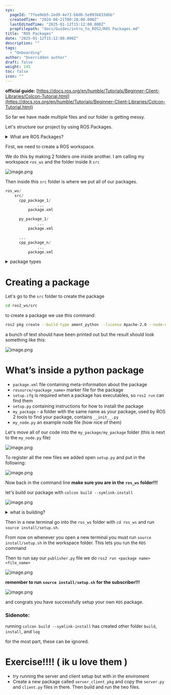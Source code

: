 ```yaml
---
sys:
  pageId: "7fea9eb5-2ed9-4e73-b6d6-5e093b833dbb"
  createdTime: "2024-08-21T00:28:00.000Z"
  lastEditedTime: "2025-01-12T15:12:00.000Z"
  propFilepath: "docs/Guides/intro_to_ROS2/ROS Packages.md"
title: "ROS Packages"
date: "2025-01-12T15:12:00.000Z"
description: ""
tags:
  - "Onboarding"
author: "Overridden author"
draft: false
weight: 145
toc: false
icon: ""
---
```


**official guide:** [https://docs.ros.org/en/humble/Tutorials/Beginner-Client-Libraries/Colcon-Tutorial.html](https://docs.ros.org/en/humble/Tutorials/Beginner-Client-Libraries/Colcon-Tutorial.html)

So far we have made multiple files and our folder is getting messy.

Let's structure our project by using ROS Packages.

<details>

<summary>What are ROS Packages?</summary>

ROS Packages are, as the name implies, packages of code that are highly sharable between ROS developers.

They consist of a folder, `package.xml` file, and source code

```python
      cpp_package_1/
		      ... imagine much code files here ..
          package.xml
```

</details>

First, we need to create a ROS workspace.

We do this by making 2 folders one inside another. I am calling my workspace `ros_ws` and the folder inside it `src`

![image.png](https://prod-files-secure.s3.us-west-2.amazonaws.com/d518164a-d88e-44d1-a4ee-3adb3bd8bce0/70706947-fd18-4537-a67b-e12946812d31/image.png?X-Amz-Algorithm=AWS4-HMAC-SHA256&X-Amz-Content-Sha256=UNSIGNED-PAYLOAD&X-Amz-Credential=ASIAZI2LB466XG6YUDDK%2F20250616%2Fus-west-2%2Fs3%2Faws4_request&X-Amz-Date=20250616T190721Z&X-Amz-Expires=3600&X-Amz-Security-Token=IQoJb3JpZ2luX2VjEHoaCXVzLXdlc3QtMiJGMEQCIFYH6FmZAVrwRQTabKBI8FvhXKOohYdWQMogrYeXQPoiAiBTmQnMSxYb%2B4grFalMijzTQnIGEprKl4niXR6YHvRmMyr%2FAwhjEAAaDDYzNzQyMzE4MzgwNSIMsrhsAkrh2cqI%2Fej8KtwDZ5dvnT77Aq4eK0k47YC1WVI6w5rbuRRNVnt3wMiEOcLEY4ZWH5NekcH%2FKrBs51TGXPq22901U3SjwnzRalSWK2YhOktR8Ye1mgeu9oi0IEohEVebFd8uBcrmXdbPlcLIpfVMEfeVfwwWRDfyQezJoS4un0DN7OD%2F0b5OfN6zpshXfDuXKNajZaKXeHrof5sngTdZxwfjF7Zc7Tn1qDvz9LHzriKmCaX58DP76oH9HiV3G4K%2FXpcjpw5HcBb0P4wAgQL5QN9q4PaSXhSQEIhXQUY6V2fNECB8rAJ9cN8K488jGEGZhr%2B5kANvRP3qF9c7vAi5EcUpn2tNfDMjdVBgcQx26BR9rGFwUNHJbs2fPBWwd3SRzZH%2FRujH5alPuwnWbNsC%2BNu%2BMOYaouVPvy6f9m87GJ4w1Uyf5tk9%2F6yOxf%2B4b3Yfpu7PbfP7iCCwTMvETlpacuI9mvFCtQAM0QGTkSpWE68%2F3AvkZwomd1c8Ry2cDu8pWqwZFe5%2BtdhHXTEW4hC4jTUdIp5CDixPiKIDexwpcTG9KvXKceDcvFe5WtstDW%2BIyEVOue7XUxROiF4f1kOCUp5JWpe28ghFcy%2BHQKDDLgDPSFkjKP1ygqhiuv1A8a6NXLkajyONFM0w1K%2FBwgY6pgG7Nb3LYkFrODD5PBCP%2BauBURILwjuwKSIN%2BSYN9MDpss8IjtKt2%2Fnpla%2FkE4k2QOlVXl%2FEV8AZKpdIOXP5ztxeFQZmVyNoNNc46Z%2BThHi%2FsEd5WNrq5EDaz7q0A761F8ghEYtI%2BGVt6DO60y0roYp%2B21j98e0UQEZie1wIRztytJVIs%2Fgri0ozsKFvUAX4XY0v8ZITMd%2FJnw%2FLGHrfJreek1afyVh4&X-Amz-Signature=1776038d1fdf5f96e78689f90bfa488eec1b691803c6901bed14ae983773a343&X-Amz-SignedHeaders=host&x-amz-checksum-mode=ENABLED&x-id=GetObject)

Then inside this `src` folder is where we put all of our packages.

```python
ros_ws/
    src/
      cpp_package_1/
		      ...
          package.xml

      py_package_1/
		      ...
          package.xml

      ...
      cpp_package_n/
		      ...
          package.xml

```

<details>

<summary>package types</summary>

packages can be either `C++` or python.

the intern file structure is different for each but for this guide we will stick to creating python packages

</details>

# Creating a package

Let's go to the `src` folder to create the package

```bash
cd ros2_ws/src
```

to create a package we use this command:

```bash
ros2 pkg create --build-type ament_python --license Apache-2.0 --node-name my_node my_package
```

a bunch of text should have been printed out but the result should look something like this:

![image.png](https://prod-files-secure.s3.us-west-2.amazonaws.com/d518164a-d88e-44d1-a4ee-3adb3bd8bce0/e6cf1e3f-8512-4a3e-b131-079f800bf3e8/image.png?X-Amz-Algorithm=AWS4-HMAC-SHA256&X-Amz-Content-Sha256=UNSIGNED-PAYLOAD&X-Amz-Credential=ASIAZI2LB466XG6YUDDK%2F20250616%2Fus-west-2%2Fs3%2Faws4_request&X-Amz-Date=20250616T190721Z&X-Amz-Expires=3600&X-Amz-Security-Token=IQoJb3JpZ2luX2VjEHoaCXVzLXdlc3QtMiJGMEQCIFYH6FmZAVrwRQTabKBI8FvhXKOohYdWQMogrYeXQPoiAiBTmQnMSxYb%2B4grFalMijzTQnIGEprKl4niXR6YHvRmMyr%2FAwhjEAAaDDYzNzQyMzE4MzgwNSIMsrhsAkrh2cqI%2Fej8KtwDZ5dvnT77Aq4eK0k47YC1WVI6w5rbuRRNVnt3wMiEOcLEY4ZWH5NekcH%2FKrBs51TGXPq22901U3SjwnzRalSWK2YhOktR8Ye1mgeu9oi0IEohEVebFd8uBcrmXdbPlcLIpfVMEfeVfwwWRDfyQezJoS4un0DN7OD%2F0b5OfN6zpshXfDuXKNajZaKXeHrof5sngTdZxwfjF7Zc7Tn1qDvz9LHzriKmCaX58DP76oH9HiV3G4K%2FXpcjpw5HcBb0P4wAgQL5QN9q4PaSXhSQEIhXQUY6V2fNECB8rAJ9cN8K488jGEGZhr%2B5kANvRP3qF9c7vAi5EcUpn2tNfDMjdVBgcQx26BR9rGFwUNHJbs2fPBWwd3SRzZH%2FRujH5alPuwnWbNsC%2BNu%2BMOYaouVPvy6f9m87GJ4w1Uyf5tk9%2F6yOxf%2B4b3Yfpu7PbfP7iCCwTMvETlpacuI9mvFCtQAM0QGTkSpWE68%2F3AvkZwomd1c8Ry2cDu8pWqwZFe5%2BtdhHXTEW4hC4jTUdIp5CDixPiKIDexwpcTG9KvXKceDcvFe5WtstDW%2BIyEVOue7XUxROiF4f1kOCUp5JWpe28ghFcy%2BHQKDDLgDPSFkjKP1ygqhiuv1A8a6NXLkajyONFM0w1K%2FBwgY6pgG7Nb3LYkFrODD5PBCP%2BauBURILwjuwKSIN%2BSYN9MDpss8IjtKt2%2Fnpla%2FkE4k2QOlVXl%2FEV8AZKpdIOXP5ztxeFQZmVyNoNNc46Z%2BThHi%2FsEd5WNrq5EDaz7q0A761F8ghEYtI%2BGVt6DO60y0roYp%2B21j98e0UQEZie1wIRztytJVIs%2Fgri0ozsKFvUAX4XY0v8ZITMd%2FJnw%2FLGHrfJreek1afyVh4&X-Amz-Signature=9c199af5576ac580dadd51486e5813bace5416ef0fb321d58248924e898dad83&X-Amz-SignedHeaders=host&x-amz-checksum-mode=ENABLED&x-id=GetObject)

# What’s inside a python package

- `package.xml` file containing meta-information about the package
- `resource/<package_name>` marker file for the package
- `setup.cfg` is required when a package has executables, so `ros2 run` can find them
- `setup.py` containing instructions for how to install the package
- `my_package` - a folder with the same name as your package, used by ROS 2 tools to find your package, contains `__init__.py`
- `my_node.py` an example node file (how nice of them)

Let's move all of our code into the `my_package/my_package` folder (this is next to the `my_node.py` file)

![image.png](https://prod-files-secure.s3.us-west-2.amazonaws.com/d518164a-d88e-44d1-a4ee-3adb3bd8bce0/9ce58f11-0da9-4d3e-b86d-506a9685d378/image.png?X-Amz-Algorithm=AWS4-HMAC-SHA256&X-Amz-Content-Sha256=UNSIGNED-PAYLOAD&X-Amz-Credential=ASIAZI2LB466XG6YUDDK%2F20250616%2Fus-west-2%2Fs3%2Faws4_request&X-Amz-Date=20250616T190721Z&X-Amz-Expires=3600&X-Amz-Security-Token=IQoJb3JpZ2luX2VjEHoaCXVzLXdlc3QtMiJGMEQCIFYH6FmZAVrwRQTabKBI8FvhXKOohYdWQMogrYeXQPoiAiBTmQnMSxYb%2B4grFalMijzTQnIGEprKl4niXR6YHvRmMyr%2FAwhjEAAaDDYzNzQyMzE4MzgwNSIMsrhsAkrh2cqI%2Fej8KtwDZ5dvnT77Aq4eK0k47YC1WVI6w5rbuRRNVnt3wMiEOcLEY4ZWH5NekcH%2FKrBs51TGXPq22901U3SjwnzRalSWK2YhOktR8Ye1mgeu9oi0IEohEVebFd8uBcrmXdbPlcLIpfVMEfeVfwwWRDfyQezJoS4un0DN7OD%2F0b5OfN6zpshXfDuXKNajZaKXeHrof5sngTdZxwfjF7Zc7Tn1qDvz9LHzriKmCaX58DP76oH9HiV3G4K%2FXpcjpw5HcBb0P4wAgQL5QN9q4PaSXhSQEIhXQUY6V2fNECB8rAJ9cN8K488jGEGZhr%2B5kANvRP3qF9c7vAi5EcUpn2tNfDMjdVBgcQx26BR9rGFwUNHJbs2fPBWwd3SRzZH%2FRujH5alPuwnWbNsC%2BNu%2BMOYaouVPvy6f9m87GJ4w1Uyf5tk9%2F6yOxf%2B4b3Yfpu7PbfP7iCCwTMvETlpacuI9mvFCtQAM0QGTkSpWE68%2F3AvkZwomd1c8Ry2cDu8pWqwZFe5%2BtdhHXTEW4hC4jTUdIp5CDixPiKIDexwpcTG9KvXKceDcvFe5WtstDW%2BIyEVOue7XUxROiF4f1kOCUp5JWpe28ghFcy%2BHQKDDLgDPSFkjKP1ygqhiuv1A8a6NXLkajyONFM0w1K%2FBwgY6pgG7Nb3LYkFrODD5PBCP%2BauBURILwjuwKSIN%2BSYN9MDpss8IjtKt2%2Fnpla%2FkE4k2QOlVXl%2FEV8AZKpdIOXP5ztxeFQZmVyNoNNc46Z%2BThHi%2FsEd5WNrq5EDaz7q0A761F8ghEYtI%2BGVt6DO60y0roYp%2B21j98e0UQEZie1wIRztytJVIs%2Fgri0ozsKFvUAX4XY0v8ZITMd%2FJnw%2FLGHrfJreek1afyVh4&X-Amz-Signature=7d442011357dc938b6e984d35a5516b859b0a54a2178b45af320b9b48c600e7b&X-Amz-SignedHeaders=host&x-amz-checksum-mode=ENABLED&x-id=GetObject)

To register all the new files we added open `setup.py` and put in the following:

![image.png](https://prod-files-secure.s3.us-west-2.amazonaws.com/d518164a-d88e-44d1-a4ee-3adb3bd8bce0/1cd7c262-4cae-4496-9d75-c178537d24a2/image.png?X-Amz-Algorithm=AWS4-HMAC-SHA256&X-Amz-Content-Sha256=UNSIGNED-PAYLOAD&X-Amz-Credential=ASIAZI2LB466XG6YUDDK%2F20250616%2Fus-west-2%2Fs3%2Faws4_request&X-Amz-Date=20250616T190721Z&X-Amz-Expires=3600&X-Amz-Security-Token=IQoJb3JpZ2luX2VjEHoaCXVzLXdlc3QtMiJGMEQCIFYH6FmZAVrwRQTabKBI8FvhXKOohYdWQMogrYeXQPoiAiBTmQnMSxYb%2B4grFalMijzTQnIGEprKl4niXR6YHvRmMyr%2FAwhjEAAaDDYzNzQyMzE4MzgwNSIMsrhsAkrh2cqI%2Fej8KtwDZ5dvnT77Aq4eK0k47YC1WVI6w5rbuRRNVnt3wMiEOcLEY4ZWH5NekcH%2FKrBs51TGXPq22901U3SjwnzRalSWK2YhOktR8Ye1mgeu9oi0IEohEVebFd8uBcrmXdbPlcLIpfVMEfeVfwwWRDfyQezJoS4un0DN7OD%2F0b5OfN6zpshXfDuXKNajZaKXeHrof5sngTdZxwfjF7Zc7Tn1qDvz9LHzriKmCaX58DP76oH9HiV3G4K%2FXpcjpw5HcBb0P4wAgQL5QN9q4PaSXhSQEIhXQUY6V2fNECB8rAJ9cN8K488jGEGZhr%2B5kANvRP3qF9c7vAi5EcUpn2tNfDMjdVBgcQx26BR9rGFwUNHJbs2fPBWwd3SRzZH%2FRujH5alPuwnWbNsC%2BNu%2BMOYaouVPvy6f9m87GJ4w1Uyf5tk9%2F6yOxf%2B4b3Yfpu7PbfP7iCCwTMvETlpacuI9mvFCtQAM0QGTkSpWE68%2F3AvkZwomd1c8Ry2cDu8pWqwZFe5%2BtdhHXTEW4hC4jTUdIp5CDixPiKIDexwpcTG9KvXKceDcvFe5WtstDW%2BIyEVOue7XUxROiF4f1kOCUp5JWpe28ghFcy%2BHQKDDLgDPSFkjKP1ygqhiuv1A8a6NXLkajyONFM0w1K%2FBwgY6pgG7Nb3LYkFrODD5PBCP%2BauBURILwjuwKSIN%2BSYN9MDpss8IjtKt2%2Fnpla%2FkE4k2QOlVXl%2FEV8AZKpdIOXP5ztxeFQZmVyNoNNc46Z%2BThHi%2FsEd5WNrq5EDaz7q0A761F8ghEYtI%2BGVt6DO60y0roYp%2B21j98e0UQEZie1wIRztytJVIs%2Fgri0ozsKFvUAX4XY0v8ZITMd%2FJnw%2FLGHrfJreek1afyVh4&X-Amz-Signature=fd58919841d6a25e8746a1bcd5afa673857783e61f930c877763660fb2660469&X-Amz-SignedHeaders=host&x-amz-checksum-mode=ENABLED&x-id=GetObject)

Now back in the command line **make sure you are in the** **`ros_ws`** **folder!!!**

let's build our package with `colcon build --symlink-install`

![image.png](https://prod-files-secure.s3.us-west-2.amazonaws.com/d518164a-d88e-44d1-a4ee-3adb3bd8bce0/2f2a0d27-b173-48fd-b189-5f5c0ce65619/image.png?X-Amz-Algorithm=AWS4-HMAC-SHA256&X-Amz-Content-Sha256=UNSIGNED-PAYLOAD&X-Amz-Credential=ASIAZI2LB466XG6YUDDK%2F20250616%2Fus-west-2%2Fs3%2Faws4_request&X-Amz-Date=20250616T190721Z&X-Amz-Expires=3600&X-Amz-Security-Token=IQoJb3JpZ2luX2VjEHoaCXVzLXdlc3QtMiJGMEQCIFYH6FmZAVrwRQTabKBI8FvhXKOohYdWQMogrYeXQPoiAiBTmQnMSxYb%2B4grFalMijzTQnIGEprKl4niXR6YHvRmMyr%2FAwhjEAAaDDYzNzQyMzE4MzgwNSIMsrhsAkrh2cqI%2Fej8KtwDZ5dvnT77Aq4eK0k47YC1WVI6w5rbuRRNVnt3wMiEOcLEY4ZWH5NekcH%2FKrBs51TGXPq22901U3SjwnzRalSWK2YhOktR8Ye1mgeu9oi0IEohEVebFd8uBcrmXdbPlcLIpfVMEfeVfwwWRDfyQezJoS4un0DN7OD%2F0b5OfN6zpshXfDuXKNajZaKXeHrof5sngTdZxwfjF7Zc7Tn1qDvz9LHzriKmCaX58DP76oH9HiV3G4K%2FXpcjpw5HcBb0P4wAgQL5QN9q4PaSXhSQEIhXQUY6V2fNECB8rAJ9cN8K488jGEGZhr%2B5kANvRP3qF9c7vAi5EcUpn2tNfDMjdVBgcQx26BR9rGFwUNHJbs2fPBWwd3SRzZH%2FRujH5alPuwnWbNsC%2BNu%2BMOYaouVPvy6f9m87GJ4w1Uyf5tk9%2F6yOxf%2B4b3Yfpu7PbfP7iCCwTMvETlpacuI9mvFCtQAM0QGTkSpWE68%2F3AvkZwomd1c8Ry2cDu8pWqwZFe5%2BtdhHXTEW4hC4jTUdIp5CDixPiKIDexwpcTG9KvXKceDcvFe5WtstDW%2BIyEVOue7XUxROiF4f1kOCUp5JWpe28ghFcy%2BHQKDDLgDPSFkjKP1ygqhiuv1A8a6NXLkajyONFM0w1K%2FBwgY6pgG7Nb3LYkFrODD5PBCP%2BauBURILwjuwKSIN%2BSYN9MDpss8IjtKt2%2Fnpla%2FkE4k2QOlVXl%2FEV8AZKpdIOXP5ztxeFQZmVyNoNNc46Z%2BThHi%2FsEd5WNrq5EDaz7q0A761F8ghEYtI%2BGVt6DO60y0roYp%2B21j98e0UQEZie1wIRztytJVIs%2Fgri0ozsKFvUAX4XY0v8ZITMd%2FJnw%2FLGHrfJreek1afyVh4&X-Amz-Signature=fc24cfc91993b96498f3e90506133079dcd1746d284fc4708f324bb601e770c4&X-Amz-SignedHeaders=host&x-amz-checksum-mode=ENABLED&x-id=GetObject)

<details>

<summary>what is building?</summary>

if you are a CS major at Rose-Hulman you will learn the answer to this in CSSE132

but TLDR; is it combines all the code files into one program that can be run easily 

</details>

Then in a new terminal go into the `ros_ws` folder with `cd ros_ws` and run `source install/setup.sh`. 

From now on whenever you open a new terminal you must run `source install/setup.sh` in the workspace folder. This lets you run the `ROS` command

Then to run say our `publisher.py` file we do `ros2 run <package name> <file_name>`

![image.png](https://prod-files-secure.s3.us-west-2.amazonaws.com/d518164a-d88e-44d1-a4ee-3adb3bd8bce0/4f4b1219-3a44-4632-aa0a-ce3471699f59/image.png?X-Amz-Algorithm=AWS4-HMAC-SHA256&X-Amz-Content-Sha256=UNSIGNED-PAYLOAD&X-Amz-Credential=ASIAZI2LB466XG6YUDDK%2F20250616%2Fus-west-2%2Fs3%2Faws4_request&X-Amz-Date=20250616T190721Z&X-Amz-Expires=3600&X-Amz-Security-Token=IQoJb3JpZ2luX2VjEHoaCXVzLXdlc3QtMiJGMEQCIFYH6FmZAVrwRQTabKBI8FvhXKOohYdWQMogrYeXQPoiAiBTmQnMSxYb%2B4grFalMijzTQnIGEprKl4niXR6YHvRmMyr%2FAwhjEAAaDDYzNzQyMzE4MzgwNSIMsrhsAkrh2cqI%2Fej8KtwDZ5dvnT77Aq4eK0k47YC1WVI6w5rbuRRNVnt3wMiEOcLEY4ZWH5NekcH%2FKrBs51TGXPq22901U3SjwnzRalSWK2YhOktR8Ye1mgeu9oi0IEohEVebFd8uBcrmXdbPlcLIpfVMEfeVfwwWRDfyQezJoS4un0DN7OD%2F0b5OfN6zpshXfDuXKNajZaKXeHrof5sngTdZxwfjF7Zc7Tn1qDvz9LHzriKmCaX58DP76oH9HiV3G4K%2FXpcjpw5HcBb0P4wAgQL5QN9q4PaSXhSQEIhXQUY6V2fNECB8rAJ9cN8K488jGEGZhr%2B5kANvRP3qF9c7vAi5EcUpn2tNfDMjdVBgcQx26BR9rGFwUNHJbs2fPBWwd3SRzZH%2FRujH5alPuwnWbNsC%2BNu%2BMOYaouVPvy6f9m87GJ4w1Uyf5tk9%2F6yOxf%2B4b3Yfpu7PbfP7iCCwTMvETlpacuI9mvFCtQAM0QGTkSpWE68%2F3AvkZwomd1c8Ry2cDu8pWqwZFe5%2BtdhHXTEW4hC4jTUdIp5CDixPiKIDexwpcTG9KvXKceDcvFe5WtstDW%2BIyEVOue7XUxROiF4f1kOCUp5JWpe28ghFcy%2BHQKDDLgDPSFkjKP1ygqhiuv1A8a6NXLkajyONFM0w1K%2FBwgY6pgG7Nb3LYkFrODD5PBCP%2BauBURILwjuwKSIN%2BSYN9MDpss8IjtKt2%2Fnpla%2FkE4k2QOlVXl%2FEV8AZKpdIOXP5ztxeFQZmVyNoNNc46Z%2BThHi%2FsEd5WNrq5EDaz7q0A761F8ghEYtI%2BGVt6DO60y0roYp%2B21j98e0UQEZie1wIRztytJVIs%2Fgri0ozsKFvUAX4XY0v8ZITMd%2FJnw%2FLGHrfJreek1afyVh4&X-Amz-Signature=08c0e4ba3a07b0da9d201bbfe2028c28b559dc250d9ac037a2490be5d44fa9b8&X-Amz-SignedHeaders=host&x-amz-checksum-mode=ENABLED&x-id=GetObject)

**remember to run** **`source install/setup.sh`** **for the subscriber!!!**

![image.png](https://prod-files-secure.s3.us-west-2.amazonaws.com/d518164a-d88e-44d1-a4ee-3adb3bd8bce0/02121119-dad4-49ec-8356-c956108b4243/image.png?X-Amz-Algorithm=AWS4-HMAC-SHA256&X-Amz-Content-Sha256=UNSIGNED-PAYLOAD&X-Amz-Credential=ASIAZI2LB466XG6YUDDK%2F20250616%2Fus-west-2%2Fs3%2Faws4_request&X-Amz-Date=20250616T190721Z&X-Amz-Expires=3600&X-Amz-Security-Token=IQoJb3JpZ2luX2VjEHoaCXVzLXdlc3QtMiJGMEQCIFYH6FmZAVrwRQTabKBI8FvhXKOohYdWQMogrYeXQPoiAiBTmQnMSxYb%2B4grFalMijzTQnIGEprKl4niXR6YHvRmMyr%2FAwhjEAAaDDYzNzQyMzE4MzgwNSIMsrhsAkrh2cqI%2Fej8KtwDZ5dvnT77Aq4eK0k47YC1WVI6w5rbuRRNVnt3wMiEOcLEY4ZWH5NekcH%2FKrBs51TGXPq22901U3SjwnzRalSWK2YhOktR8Ye1mgeu9oi0IEohEVebFd8uBcrmXdbPlcLIpfVMEfeVfwwWRDfyQezJoS4un0DN7OD%2F0b5OfN6zpshXfDuXKNajZaKXeHrof5sngTdZxwfjF7Zc7Tn1qDvz9LHzriKmCaX58DP76oH9HiV3G4K%2FXpcjpw5HcBb0P4wAgQL5QN9q4PaSXhSQEIhXQUY6V2fNECB8rAJ9cN8K488jGEGZhr%2B5kANvRP3qF9c7vAi5EcUpn2tNfDMjdVBgcQx26BR9rGFwUNHJbs2fPBWwd3SRzZH%2FRujH5alPuwnWbNsC%2BNu%2BMOYaouVPvy6f9m87GJ4w1Uyf5tk9%2F6yOxf%2B4b3Yfpu7PbfP7iCCwTMvETlpacuI9mvFCtQAM0QGTkSpWE68%2F3AvkZwomd1c8Ry2cDu8pWqwZFe5%2BtdhHXTEW4hC4jTUdIp5CDixPiKIDexwpcTG9KvXKceDcvFe5WtstDW%2BIyEVOue7XUxROiF4f1kOCUp5JWpe28ghFcy%2BHQKDDLgDPSFkjKP1ygqhiuv1A8a6NXLkajyONFM0w1K%2FBwgY6pgG7Nb3LYkFrODD5PBCP%2BauBURILwjuwKSIN%2BSYN9MDpss8IjtKt2%2Fnpla%2FkE4k2QOlVXl%2FEV8AZKpdIOXP5ztxeFQZmVyNoNNc46Z%2BThHi%2FsEd5WNrq5EDaz7q0A761F8ghEYtI%2BGVt6DO60y0roYp%2B21j98e0UQEZie1wIRztytJVIs%2Fgri0ozsKFvUAX4XY0v8ZITMd%2FJnw%2FLGHrfJreek1afyVh4&X-Amz-Signature=8b09da82a566c6efba774e6ff3a92c71df228ef9c586afc937e9946b861ec03e&X-Amz-SignedHeaders=host&x-amz-checksum-mode=ENABLED&x-id=GetObject)

and congrats you have successfully setup your own `ROS` package.

### Sidenote:

running `colcon build --symlink-install` has created other folder `build`, `install`, and `log`

for the most part, these can be ignored.

# Exercise!!!! ( ik u love them )

- try running the server and client setup but with in the enviroment
- Create a new package called `server_client_pkg` and copy the `server.py` and `client.py` files in there. Then build and run the two files.
